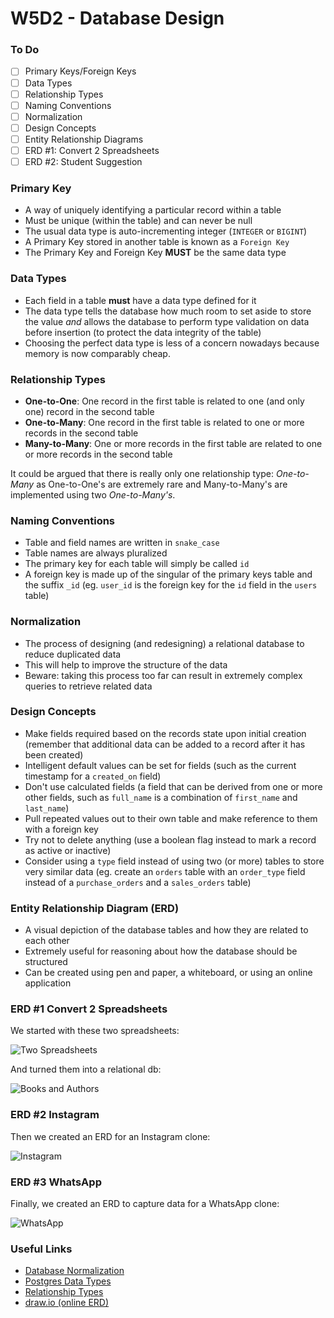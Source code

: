 # W5D2 - Database Design

### To Do
- [ ] Primary Keys/Foreign Keys
- [ ] Data Types
- [ ] Relationship Types
- [ ] Naming Conventions
- [ ] Normalization
- [ ] Design Concepts
- [ ] Entity Relationship Diagrams
- [ ] ERD #1: Convert 2 Spreadsheets
- [ ] ERD #2: Student Suggestion

### Primary Key

- A way of uniquely identifying a particular record within a table 
- Must be unique (within the table) and can never be null
- The usual data type is auto-incrementing integer (`INTEGER` or `BIGINT`)
- A Primary Key stored in another table is known as a `Foreign Key`
- The Primary Key and Foreign Key **MUST** be the same data type

### Data Types

- Each field in a table **must** have a data type defined for it
- The data type tells the database how much room to set aside to store the value _and_ allows the database to perform type validation on data before insertion (to protect the data integrity of the table)
- Choosing the perfect data type is less of a concern nowadays because memory is now comparably cheap.

### Relationship Types

- **One-to-One**: One record in the first table is related to one (and only one) record in the second table
- **One-to-Many**: One record in the first table is related to one or more records in the second table
- **Many-to-Many**: One or more records in the first table are related to one or more records in the second table

It could be argued that there is really only one relationship type: _One-to-Many_ as One-to-One's are extremely rare and Many-to-Many's are implemented using two _One-to-Many's_.

### Naming Conventions

- Table and field names are written in `snake_case`
- Table names are always pluralized
- The primary key for each table will simply be called `id`
- A foreign key is made up of the singular of the primary keys table and the suffix `_id` (eg. `user_id` is the foreign key for the `id` field in the `users` table)

### Normalization

- The process of designing (and redesigning) a relational database to reduce duplicated data
- This will help to improve the structure of the data
- Beware: taking this process too far can result in extremely complex queries to retrieve related data

### Design Concepts

- Make fields required based on the records state upon initial creation (remember that additional data can be added to a record after it has been created)
- Intelligent default values can be set for fields (such as the current timestamp for a `created_on` field)
- Don't use calculated fields (a field that can be derived from one or more other fields, such as `full_name` is a combination of `first_name` and `last_name`)
- Pull repeated values out to their own table and make reference to them with a foreign key
- Try not to delete anything (use a boolean flag instead to mark a record as active or inactive)
- Consider using a `type` field instead of using two (or more) tables to store very similar data (eg. create an `orders` table with an `order_type` field instead of a `purchase_orders` and a `sales_orders` table)

### Entity Relationship Diagram (ERD)

- A visual depiction of the database tables and how they are related to each other
- Extremely useful for reasoning about how the database should be structured
- Can be created using pen and paper, a whiteboard, or using an online application

### ERD #1 Convert 2 Spreadsheets
We started with these two spreadsheets:

![Two Spreadsheets](https://andydlindsay-portfolio.s3.amazonaws.com/lighthouse/bookAndAuthorsTables.png)

And turned them into a relational db:

![Books and Authors](https://photos.app.goo.gl/2ENq87UZQs9cQ1DH7)

### ERD #2 Instagram
Then we created an ERD for an Instagram clone:

![Instagram](https://photos.app.goo.gl/ToYydenUraCsUFBd7)

### ERD #3 WhatsApp
Finally, we created an ERD to capture data for a WhatsApp clone:

![WhatsApp](https://lh3.googleusercontent.com/UDtndUt8cS-6w2LWSayTSfSKIra0OySM2el0Trv1QAitDtKzppspTRcJBIdn62pis0dCfT9LUnrvs-ZTFLggdMLI-ap8cgk1hDErcqDlfXcDqISKXG9ygfXGW9b17asvb9F1i5CQ1QDZtMOZ3FOmx8nTq4R3HAe2Lqm5Rc_VJi55gKQNdzjSY5W5XVEd8wPFCn-eqBAWuzRgNzXRxrX8Bd04zP3p3-6dL1SFw-ZmfRogRlSVbnuDgQHy9icWD7Wbj-Tji6AYs8FxNn5jrwZJdijYWo9DyfmiD8JUpjAhyyjlvkxrpIGUbPEto9YXYQheOa-rIsK350I44BwGfKBHRbq1kwmbN9p8SYjLUAmJNIBuHssxHyh_i73e0GmKAp7Wjpo_T7NwCl82RSZAQiiJPCwliWr0x3sFRYhxVaE-pRmWiriRq9L46jY8ZrK1YLWyQy5YaxzjjyH0rD4ev4rcCn9Vs2P5GqBhL0VP5wCT_4vLtpHyDOy35dw9XruepdQd270uvdtoUrmgqv0eyk9tS6XUdi9F3P0oDDmS0AKb73oqZwJmNCYBDJCQlJTb0qPNtTLtzmNgDVKxMdjNMpeFp7agQDuVeMl6jiFr2DCY_XLzXc_4xkr8CaQBpOiYmaMMk9X5XYl4VMSDm-bj1W6dY72MM_LUQDopE3_YvHKAi_xsYrCJTwGW=w881-h425-no)

### Useful Links
* [Database Normalization](https://en.wikipedia.org/wiki/Database_normalization)
* [Postgres Data Types](http://www.postgresqltutorial.com/postgresql-data-types/)
* [Relationship Types](http://etutorials.org/SQL/Database+design+for+mere+mortals/Part+II+The+Design+Process/Chapter+10.+Table+Relationships/Types+of+Relationships/)
* [draw.io (online ERD)](https://www.draw.io/)
